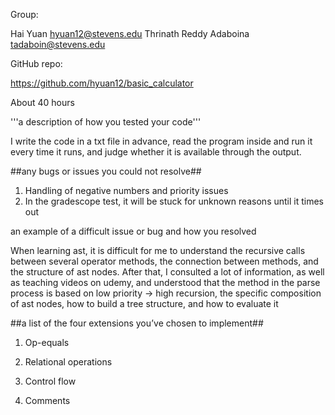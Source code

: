Group:

Hai Yuan hyuan12@stevens.edu
Thrinath Reddy Adaboina tadaboin@stevens.edu

GitHub repo: 

https://github.com/hyuan12/basic_calculator

About 40 hours

'''a description of how you tested your code'''

I write the code in a txt file in advance, read the program inside and run it every time it runs, and judge whether it is available through the output.

##any bugs or issues you could not resolve##

1) Handling of negative numbers and priority issues
2) In the gradescope test, it will be stuck for unknown reasons until it times out

an example of a difficult issue or bug and how you resolved

When learning ast, it is difficult for me to understand the recursive calls between several operator methods, the connection between methods, and the structure of ast nodes. After that, I consulted a lot of information, as well as teaching videos on udemy, and understood that the method in the parse process is based on low priority -> high recursion, the specific composition of ast nodes, how to build a tree structure, and how to evaluate it

##a list of the four extensions you’ve chosen to implement##

1) Op-equals

2) Relational operations

3) Control flow

4) Comments
